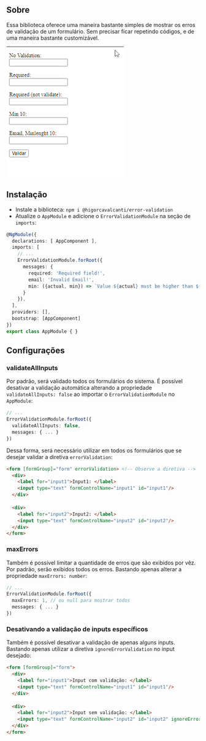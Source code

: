 ## Sobre

Essa biblioteca oferece uma maneira bastante simples de mostrar os erros de validação de um formulário.
Sem precisar ficar repetindo códigos, e de uma maneira bastante customizável.

![Demo](docs/images/validation.gif?raw=true "Demo")


## Instalação

- Instale a biblioteca: `npm i @higorcavalcanti/error-validation`
- Atualize o `AppModule` e adicione o `ErrorValidationModule` na seção de `imports`:

```ts
@NgModule({
  declarations: [ AppComponent ],
  imports: [
    // ...
    ErrorValidationModule.forRoot({
      messages: {
        required: 'Required field!',
        email: 'Invalid Email!',
        min: ({actual, min}) => `Value ${actual} must be higher than ${min}`
      }
    }),
  ],
  providers: [],
  bootstrap: [AppComponent]
})
export class AppModule { }
```


## Configurações

### validateAllInputs
Por padrão, será validado todos os formulários do sistema.
É possível desativar a validação automática alterando a propriedade `validateAllInputs: false` 
ao importar o `ErrorValidationModule` no `AppModule`:

```ts
// ...
ErrorValidationModule.forRoot({
  validateAllInputs: false,
  messages: { ... }
})
```

Dessa forma, será necessário utilizar em todos os formulários que se desejar validar a diretiva `errorValidation`:
```html
<form [formGroup]="form" errorValidation> <!-- Observe a diretiva -->
  <div>
    <label for="input1">Input1: </label>
    <input type="text" formControlName="input1" id="input1"/>
  </div>

  <div>
    <label for="input2">Input2: </label>
    <input type="text" formControlName="input2" id="input2"/>
  </div>
</form>
```

### maxErrors

Também é possível limitar a quantidade de erros que são exibidos por vêz.
Por padrão, serão exibidos todos os erros.
Bastando apenas alterar a propriedade `maxErrors: number`:
```ts
// ...
ErrorValidationModule.forRoot({
  maxErrors: 1, // ou null para mostrar todos
  messages: { ... }
})
```


### Desativando a validação de inputs específicos

Também é possível desativar a validação de apenas alguns inputs.
Bastando apenas utilizar a diretiva `ignoreErrorValidation` no input desejado:

```html
<form [formGroup]="form">
  <div>
    <label for="input1">Input com validação: </label>
    <input type="text" formControlName="input1" id="input1"/>
  </div>

  <div>
    <label for="input2">Input sem validação: </label>
    <input type="text" formControlName="input2" id="input2" ignoreErrorValidation/> <!-- Observe a diretiva -->
  </div>
</form>
```
